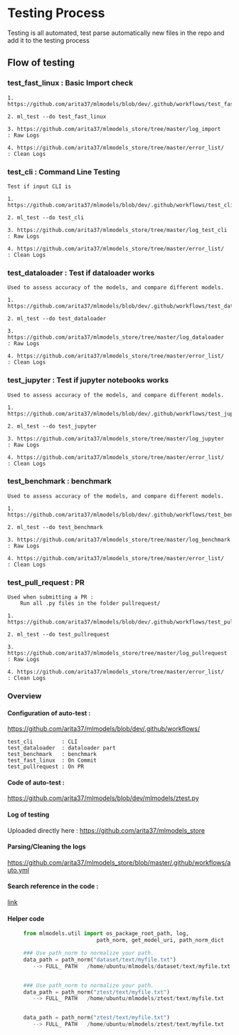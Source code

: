 # Testing Process

Testing is all automated, test parse automatically new files in the repo 
and add it to the testing process



## Flow of testing

### test_fast_linux : Basic Import check
    1. https://github.com/arita37/mlmodels/blob/dev/.github/workflows/test_fast_linux.yml
    
    2. ml_test --do test_fast_linux

    3. https://github.com/arita37/mlmodels_store/tree/master/log_import     : Raw Logs

    4. https://github.com/arita37/mlmodels_store/tree/master/error_list/      : Clean Logs


### test_cli : Command Line Testing
    Test if input CLI is 

    1. https://github.com/arita37/mlmodels/blob/dev/.github/workflows/test_cli.yml
    
    2. ml_test --do test_cli

    3. https://github.com/arita37/mlmodels_store/tree/master/log_test_cli     : Raw Logs

    4. https://github.com/arita37/mlmodels_store/tree/master/error_list/      : Clean Logs


### test_dataloader : Test if dataloader works
    Used to assess accuracy of the models, and compare different models.

    1. https://github.com/arita37/mlmodels/blob/dev/.github/workflows/test_dataloader.yml
    
    2. ml_test --do test_dataloader

    3. https://github.com/arita37/mlmodels_store/tree/master/log_dataloader     : Raw Logs

    4. https://github.com/arita37/mlmodels_store/tree/master/error_list/      : Clean Logs


### test_jupyter : Test if jupyter notebooks works
    Used to assess accuracy of the models, and compare different models.

    1. https://github.com/arita37/mlmodels/blob/dev/.github/workflows/test_jupyter.yml
    
    2. ml_test --do test_jupyter

    3. https://github.com/arita37/mlmodels_store/tree/master/log_jupyter     : Raw Logs

    4. https://github.com/arita37/mlmodels_store/tree/master/error_list/      : Clean Logs



### test_benchmark : benchmark
    Used to assess accuracy of the models, and compare different models.

    1. https://github.com/arita37/mlmodels/blob/dev/.github/workflows/test_benchmark.yml
    
    2. ml_test --do test_benchmark

    3. https://github.com/arita37/mlmodels_store/tree/master/log_benchmark     : Raw Logs

    4. https://github.com/arita37/mlmodels_store/tree/master/error_list/      : Clean Logs



### test_pull_request : PR 
    Used when submitting a PR :
        Run all .py files in the folder pullrequest/

    1. https://github.com/arita37/mlmodels/blob/dev/.github/workflows/test_pullrequest.yml
    
    2. ml_test --do test_pullrequest

    3. https://github.com/arita37/mlmodels_store/tree/master/log_pullrequest     : Raw Logs

    4. https://github.com/arita37/mlmodels_store/tree/master/error_list/      : Clean Logs






### Overview

#### Configuration of auto-test :
https://github.com/arita37/mlmodels/blob/dev/.github/workflows/

    test_cli         : CLI
    test_dataloader  : dataloader part
    test_benchmark   : benchmark
    test_fast_linux  : On Commit
    test_pullrequest : On PR


####  Code of auto-test :
https://github.com/arita37/mlmodels/blob/dev/mlmodels/ztest.py


#### Log of testing
Uploaded directly here :
https://github.com/arita37/mlmodels_store


#### Parsing/Cleaning the logs
https://github.com/arita37/mlmodels_store/blob/master/.github/workflows/auto.yml


#### Search reference in the code :
[link](https://github.com/search?q=pretrained+repo%3Aarita37%2Fmlmodels+path%3A%2Fmlmodels%2F+filename%3Amlmodels+filename%3Autil+filename%3Abenchmark+filename%3Aoptim+language%3APython+language%3APython&type=Code&ref=advsearch&l=Python&l=Python)



####  Helper code
```python
     from mlmodels.util import os_package_root_path, log, 
                            path_norm, get_model_uri, path_norm_dict

     ### Use path_norm to normalize your path.
     data_path = path_norm("dataset/text/myfile.txt")
        --> FULL_ PATH   /home/ubuntu/mlmodels/dataset/text/myfile.txt


     ### Use path_norm to normalize your path.
     data_path = path_norm("ztest/text/myfile.txt")
        --> FULL_ PATH   /home/ubuntu/mlmodels/ztest/text/myfile.txt


     data_path = path_norm("ztest/text/myfile.txt")
        --> FULL_ PATH   /home/ubuntu/mlmodels/ztest/text/myfile.txt
```





